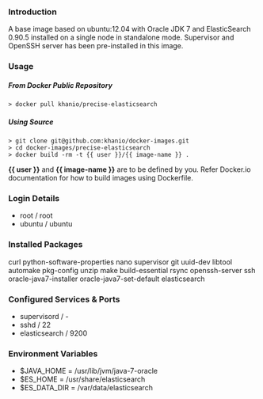 ### Introduction

A base image based on ubuntu:12.04 with Oracle JDK 7 and ElasticSearch 0.90.5 installed on a single node in standalone mode. Supervisor and OpenSSH server has been pre-installed in this image.

### Usage

##### From Docker Public Repository

	> docker pull khanio/precise-elasticsearch

##### Using Source

	> git clone git@github.com:khanio/docker-images.git
	> cd docker-images/precise-elasticsearch
	> docker build -rm -t {{ user }}/{{ image-name }} .

**{{ user }}** and **{{ image-name }}** are to be defined by you. Refer Docker.io documentation for how to build images using Dockerfile.

### Login Details

- root / root
- ubuntu / ubuntu

### Installed Packages

curl python-software-properties nano supervisor git uuid-dev libtool automake pkg-config unzip make build-essential rsync openssh-server ssh oracle-java7-installer oracle-java7-set-default elasticsearch

### Configured Services & Ports

- supervisord / -
- sshd / 22
- elasticsearch / 9200

### Environment Variables

- $JAVA_HOME = /usr/lib/jvm/java-7-oracle
- $ES_HOME = /usr/share/elasticsearch
- $ES_DATA_DIR = /var/data/elasticsearch